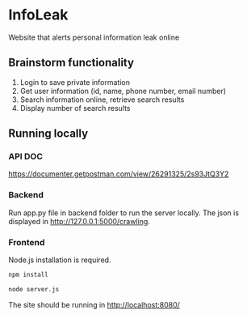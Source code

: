 # InfoLeak

Website that alerts personal information leak online

## Brainstorm functionality

1. Login to save private information  
2. Get user information (id, name, phone number, email number)
3. Search information online, retrieve search results
4. Display number of search results

## Running locally

### API DOC

<https://documenter.getpostman.com/view/26291325/2s93JtQ3Y2>  

### Backend

Run app.py file in backend folder to run the server locally.
The json is displayed in <http://127.0.0.1:5000/crawling>.

### Frontend

Node.js installation is required.  

```sh
npm install
```

```sh
node server.js
```

The site should be running in <http://localhost:8080/>
